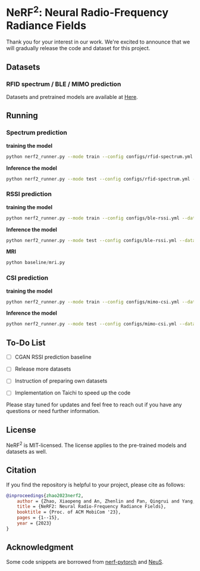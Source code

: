 # NeRF<sup>2</sup>: Neural Radio-Frequency Radiance Fields

Thank you for your interest in our work. We're excited to announce that we will gradually release the code and dataset for this project.



## Datasets

### RFID spectrum / BLE / MIMO  prediction

Datasets and pretrained models are available at [Here](https://connectpolyu-my.sharepoint.com/:f:/g/personal/20032132r_connect_polyu_hk/EuAACSdRP4VGgw_9n2IqL84BkY_tWD5TeE9kDT0lvjw6jw?e=ygYEvX).


## Running

### Spectrum prediction

**training the model**

```bash
python nerf2_runner.py --mode train --config configs/rfid-spectrum.yml --dataset_type rfid --gpu 0
```

**Inference the model**

```bash
python nerf2_runner.py --mode test --config configs/rfid-spectrum.yml --dataset_type rfid --gpu 0
```



### RSSI prediction

**training the model**

```bash
python nerf2_runner.py --mode train --config configs/ble-rssi.yml --dataset_type ble --gpu 0
```

**Inference the model**

```bash
python nerf2_runner.py --mode test --config configs/ble-rssi.yml --dataset_type ble --gpu 0
```

**MRI**

```python
python baseline/mri.py
```

### CSI prediction

**training the model**

```bash
python nerf2_runner.py --mode train --config configs/mimo-csi.yml --dataset_type mimo --gpu 0
```

**Inference the model**

```bash
python nerf2_runner.py --mode test --config configs/mimo-csi.yml --dataset_type mimo --gpu 0
```





## To-Do List

- [ ] CGAN RSSI prediction baseline
- [ ] Release more datasets
- [ ] Instruction of preparing own datasets
- [ ] Implementation on Taichi to speed up the code


Please stay tuned for updates and feel free to reach out if you have any questions or need further information.


## License

NeRF<sup>2</sup> is MIT-licensed. The license applies to the pre-trained models and datasets as well.

## Citation

If you find the repository is helpful to your project, please cite as follows:

```bibtex
@inproceedings{zhao2023nerf2,
    author = {Zhao, Xiaopeng and An, Zhenlin and Pan, Qingrui and Yang, Lei},
    title = {NeRF2: Neural Radio-Frequency Radiance Fields},
    booktitle = {Proc. of ACM MobiCom '23},
    pages = {1--15},
    year = {2023}
}
```

## Acknowledgment

Some code snippets are borrowed from [nerf-pytorch](https://github.com/yenchenlin/nerf-pytorch) and [NeuS](https://github.com/Totoro97/NeuS).

